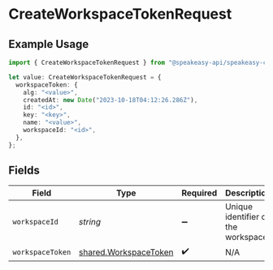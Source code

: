 # CreateWorkspaceTokenRequest

## Example Usage

```typescript
import { CreateWorkspaceTokenRequest } from "@speakeasy-api/speakeasy-client-sdk-typescript/sdk/models/operations";

let value: CreateWorkspaceTokenRequest = {
  workspaceToken: {
    alg: "<value>",
    createdAt: new Date("2023-10-18T04:12:26.286Z"),
    id: "<id>",
    key: "<key>",
    name: "<value>",
    workspaceId: "<id>",
  },
};
```

## Fields

| Field                                                                 | Type                                                                  | Required                                                              | Description                                                           |
| --------------------------------------------------------------------- | --------------------------------------------------------------------- | --------------------------------------------------------------------- | --------------------------------------------------------------------- |
| `workspaceId`                                                         | *string*                                                              | :heavy_minus_sign:                                                    | Unique identifier of the workspace.                                   |
| `workspaceToken`                                                      | [shared.WorkspaceToken](../../../sdk/models/shared/workspacetoken.md) | :heavy_check_mark:                                                    | N/A                                                                   |